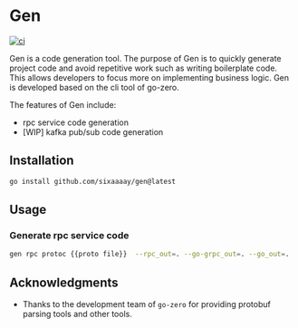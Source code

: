 # Gen
[![ci](https://github.com/sixwaaaay/gen/actions/workflows/ci.yaml/badge.svg)](https://github.com/sixwaaaay/gen/actions/workflows/ci.yaml)

Gen is a code generation tool.
The purpose of Gen is to quickly generate project code and avoid repetitive work such as writing boilerplate code.
This allows developers to focus more on implementing business logic.
Gen is developed based on the cli tool of go-zero.

The features of Gen include:

- rpc service code generation
- [WIP] kafka pub/sub code generation

## Installation

```bash
go install github.com/sixaaaay/gen@latest
```

## Usage

### Generate rpc service code

```bash
gen rpc protoc {{proto file}}  --rpc_out=. --go-grpc_out=. --go_out=.
```

## Acknowledgments

- Thanks to the development team of `go-zero` for providing protobuf parsing tools and other tools.
